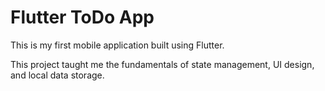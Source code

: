 # Flutter ToDo App

This is my first mobile application built using Flutter.

This project taught me the fundamentals of state management, UI design, and local data storage.
